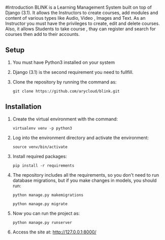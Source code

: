 #Introduction
BLINK is a Learning Management System built on top of Django (3.1).
It allows the Instructors to create courses, add modules and content of various types like 
Audio, Video , Images and Text. As an Instructor you must have the 
privileges to create, edit and delete courses.
Also, it allows Students to take course , thay can register and search for courses then add to their accounts.


## Setup

1. You must have Python3 installed on your system
2. Django (3.1) is the second requirement you need to fullfill.
3. Clone the repository by running the command as:

    `git clone https://github.com/arycloud/blink.git`
    
## Installation
1. Create the virtual environment with the command:
    
    `virtualenv venv -p python3`
2. Log into the environment directory and activate the environment:
    
    `source venv/bin/activate`
3. Install required packages:

    `pip install -r requirements`
    
4. The repository includes all the requirements, so you don't need to run
database migrations, but if you make changes in models, you should run:

    `python manage.py makemigrations`
    
    `python manage.py migrate`
5. Now you can run the project as:

    `python manage.py runserver`

6. Access the site at: 
    http://127.0.0.1:8000/
     